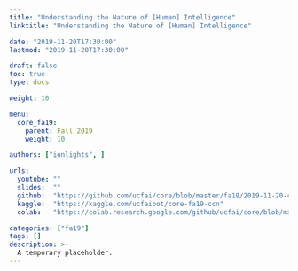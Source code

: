 ```yaml
---
title: "Understanding the Nature of [Human] Intelligence"
linktitle: "Understanding the Nature of [Human] Intelligence"

date: "2019-11-20T17:30:00"
lastmod: "2019-11-20T17:30:00"

draft: false
toc: true
type: docs

weight: 10

menu:
  core_fa19:
    parent: Fall 2019
    weight: 10

authors: ["ionlights", ]

urls:
  youtube: ""
  slides:  ""
  github:  "https://github.com/ucfai/core/blob/master/fa19/2019-11-20-ccn/2019-11-20-ccn.ipynb"
  kaggle:  "https://kaggle.com/ucfaibot/core-fa19-ccn"
  colab:   "https://colab.research.google.com/github/ucfai/core/blob/master/fa19/2019-11-20-ccn/2019-11-20-ccn.ipynb"

categories: ["fa19"]
tags: []
description: >-
  A temporary placeholder.
---
```

